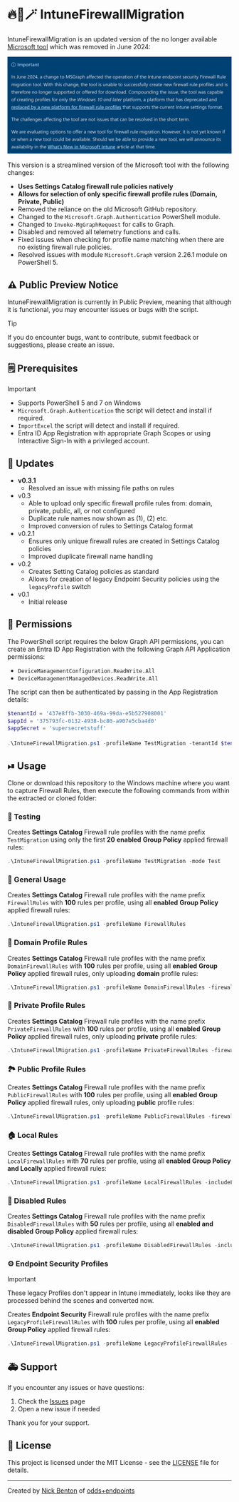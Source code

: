 # 🔥🧱🪄 IntuneFirewallMigration

IntuneFirewallMigration is an updated version of the no longer available [Microsoft tool](https://learn.microsoft.com/en-us/mem/intune/protect/endpoint-security-firewall-rule-tool) which was removed in June 2024:

![Firewall Migration Tool](/img/mstool.png)

This version is a streamlined version of the Microsoft tool with the following changes:

- **Uses Settings Catalog firewall rule policies natively**
- **Allows for selection of only specific firewall profile rules (Domain, Private, Public)**
- Removed the reliance on the old Microsoft GitHub repository.
- Changed to the `Microsoft.Graph.Authentication` PowerShell module.
- Changed to `Invoke-MgGraphRequest` for calls to Graph.
- Disabled and removed all telemetry functions and calls.
- Fixed issues when checking for profile name matching when there are no existing firewall rule policies.
- Resolved issues with module `Microsoft.Graph` version 2.26.1 module on PowerShell 5.

## ⚠ Public Preview Notice

IntuneFirewallMigration is currently in Public Preview, meaning that although it is functional, you may encounter issues or bugs with the script.

> [!TIP]
> If you do encounter bugs, want to contribute, submit feedback or suggestions, please create an issue.

## 🗒 Prerequisites

> [!IMPORTANT]
>
> - Supports PowerShell 5 and 7 on Windows
> - `Microsoft.Graph.Authentication` the script will detect and install if required.
> - `ImportExcel` the script will detect and install if required.
> - Entra ID App Registration with appropriate Graph Scopes or using Interactive Sign-In with a privileged account.

## 🔄 Updates

- **v0.3.1**
  - Resolved an issue with missing file paths on rules
- v0.3
  - Able to upload only specific firewall profile rules from: domain, private, public, all, or not configured
  - Duplicate rule names now shown as (1), (2) etc.
  - Improved conversion of rules to Settings Catalog format
- v0.2.1
  - Ensures only unique firewall rules are created in Settings Catalog policies
  - Improved duplicate firewall name handling
- v0.2
  - Creates Setting Catalog policies as standard
  - Allows for creation of legacy Endpoint Security policies using the `legacyProfile` switch
- v0.1
  - Initial release

## 🔑 Permissions

The PowerShell script requires the below Graph API permissions, you can create an Entra ID App Registration with the following Graph API Application permissions:

- `DeviceManagementConfiguration.ReadWrite.All`
- `DeviceManagementManagedDevices.ReadWrite.All`

The script can then be authenticated by passing in the App Registration details:

```PowerShell
$tenantId = '437e8ffb-3030-469a-99da-e5b527908001'
$appId = '375793fc-0132-4938-bc80-a907e5cba4d0'
$appSecret = 'supersecretstuff'

.\IntuneFirewallMigration.ps1 -profileName TestMigration -tenantId $tenantId -appId $appId -appSecret $appSecret
```

## ⏯ Usage

Clone or download this repository to the Windows machine where you want to capture Firewall Rules, then execute the following commands from within the extracted or cloned folder:

### 🧪 Testing

Creates **Settings Catalog** Firewall rule profiles with the name prefix `TestMigration` using only the first **20** **enabled** **Group Policy** applied firewall rules:

```powershell
.\IntuneFirewallMigration.ps1 -profileName TestMigration -mode Test
```

### 🧱 General Usage

Creates **Settings Catalog** Firewall rule profiles with the name prefix `FirewallRules` with **100** rules per profile, using all **enabled** **Group Policy** applied firewall rules:

```powershell
.\IntuneFirewallMigration.ps1 -profileName FirewallRules
```

### 🏢 Domain Profile Rules

Creates **Settings Catalog** Firewall rule profiles with the name prefix `DomainFirewallRules` with **100** rules per profile, using all **enabled** **Group Policy** applied firewall rules, only uploading **domain** profile rules:

```powershell
.\IntuneFirewallMigration.ps1 -profileName DomainFirewallRules -firewallProfile domain
```

### 🤫 Private Profile Rules

Creates **Settings Catalog** Firewall rule profiles with the name prefix `PrivateFirewallRules` with **100** rules per profile, using all **enabled** **Group Policy** applied firewall rules, only uploading **private** profile rules:

```powershell
.\IntuneFirewallMigration.ps1 -profileName PrivateFirewallRules -firewallProfile private
```

### 🏞 Public Profile Rules

Creates **Settings Catalog** Firewall rule profiles with the name prefix `PublicFirewallRules` with **100** rules per profile, using all **enabled** **Group Policy** applied firewall rules, only uploading **public** profile rules:

```powershell
.\IntuneFirewallMigration.ps1 -profileName PublicFirewallRules -firewallProfile public
```

### 🏠 Local Rules

Creates **Settings Catalog** Firewall rule profiles with the name prefix `LocalFirewallRules` with **70** rules per profile, using all **enabled** **Group Policy and Locally** applied firewall rules:

```powershell
.\IntuneFirewallMigration.ps1 -profileName LocalFirewallRules -includeLocalRules -splitRules 70
```

### 📐 Disabled Rules

Creates **Settings Catalog** Firewall rule profiles with the name prefix `DisabledFirewallRules` with **50** rules per profile, using all **enabled and disabled** **Group Policy** applied firewall rules:

```powershell
.\IntuneFirewallMigration.ps1 -profileName DisabledFirewallRules -includeDisabledRules -splitRules 50
```

### ⚙ Endpoint Security Profiles

> [!IMPORTANT]
> These legacy Profiles don't appear in Intune immediately, looks like they are processed behind the scenes and converted now.

Creates **Endpoint Security** Firewall rule profiles with the name prefix `LegacyProfileFirewallRules` with **100** rules per profile, using all **enabled** **Group Policy** applied firewall rules:

```powershell
.\IntuneFirewallMigration.ps1 -profileName LegacyProfileFirewallRules -legacyProfile
```

## 🚑 Support

If you encounter any issues or have questions:

1. Check the [Issues](https://github.com/ennnbeee/IntuneFirewallMigration/issues) page
2. Open a new issue if needed

Thank you for your support.

## 📜 License

This project is licensed under the MIT License - see the [LICENSE](LICENSE) file for details.

---

Created by [Nick Benton](https://github.com/ennnbeee) of [odds+endpoints](https://www.oddsandendpoints.co.uk/)

